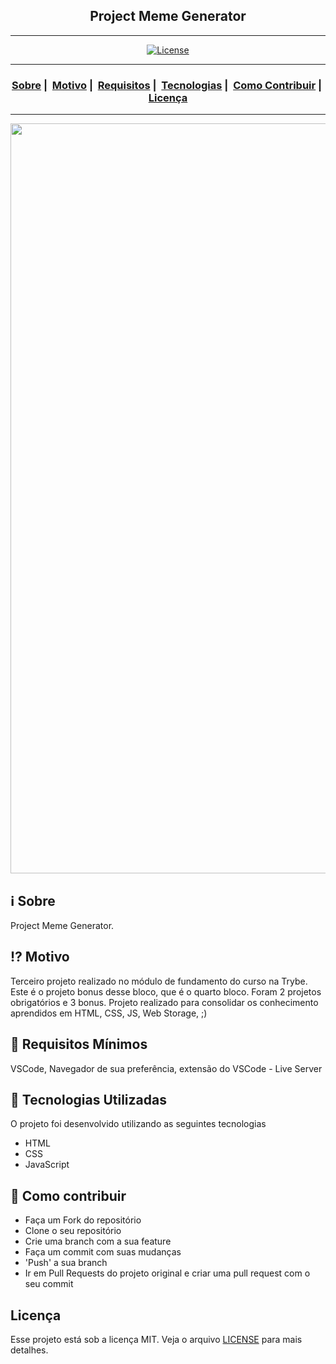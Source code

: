 <h2 align="center">Project Meme Generator</h2>

___




<p align="center">
  <a href="LICENSE">
    <img alt="License" src="https://img.shields.io/badge/license-MIT-%23F8952D">
  </a>
</p>

___

<h3 align="center">
  <a href="#information_source-sobre">Sobre</a>&nbsp;|&nbsp;
  <a href="#interrobang-motivo">Motivo</a>&nbsp;|&nbsp;
  <a href="#seedling-requisitos-mínimos">Requisitos</a>&nbsp;|&nbsp;
  <a href="#rocket-tecnologias-utilizadas">Tecnologias</a>&nbsp;|&nbsp;
  <a href="#link-como-contribuir">Como Contribuir</a>&nbsp;|&nbsp;
  <a href="#licença">Licença</a>
</h3>

___

<img src="https://user-images.githubusercontent.com/42968718/154821531-0b34425e-bf13-4088-beb3-0b4bec830a64.png" width="1200">

## :information_source: Sobre

Project Meme Generator.

## :interrobang: Motivo

Terceiro projeto realizado no módulo de fundamento do curso na Trybe.
Este é o projeto bonus desse bloco, que é o quarto bloco. Foram 2 projetos obrigatórios e 3 bonus.
Projeto realizado para consolidar os conhecimento aprendidos em HTML, CSS, JS, Web Storage, ;)

## :seedling: Requisitos Mínimos

VSCode, Navegador de sua preferência, extensão do VSCode - Live Server

## :rocket: Tecnologias Utilizadas 

O projeto foi desenvolvido utilizando as seguintes tecnologias

- HTML
- CSS
- JavaScript

## :link: Como contribuir 

- Faça um Fork do repositório
- Clone o seu repositório
- Crie uma branch com a sua feature
- Faça um commit com suas mudanças
- 'Push' a sua branch
- Ir em Pull Requests do projeto original e criar uma pull request com o seu commit

## Licença 

Esse projeto está sob a licença MIT. Veja o arquivo [LICENSE](LICENSE) para mais detalhes.
